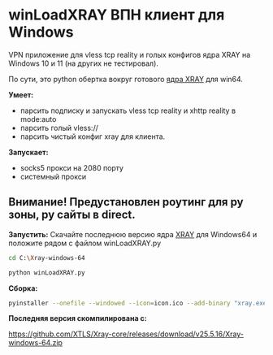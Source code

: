 # winLoadXRAY ВПН клиент для Windows
VPN приложение для vless tcp reality и голых конфигов ядра XRAY на Windows 10 и 11 (на других не тестировал).

По сути, это python обертка вокруг готового [ядра XRAY](https://github.com/XTLS/Xray-core) для win64.

**Умеет:**
- парсить подписку и запускать vless tcp reality и xhttp reality в mode:auto
- парсить голый vless://
- парсить чистый конфиг xray для клиента.

**Запускает:**
- socks5 прокси на 2080 порту
- системный прокси

## Внимание! Предустановлен роутинг для ру зоны, ру сайты в direct.

**Запустить:**
Скачайте последнюю версию ядра [XRAY](https://github.com/XTLS/Xray-core/releases) для Windows64 и положите рядом с файлом winLoadXRAY.py
```bash
cd C:\Xray-windows-64

python winLoadXRAY.py
```
**Сборка:**
```bash
pyinstaller --onefile --windowed --icon=icon.ico --add-binary "xray.exe;." --add-binary "geoip.dat;." --add-binary "geosite.dat;."  --add-data "ico.png;." winLoadXRAY.py
```

**Последняя версия скомпилирована с:**

https://github.com/XTLS/Xray-core/releases/download/v25.5.16/Xray-windows-64.zip
